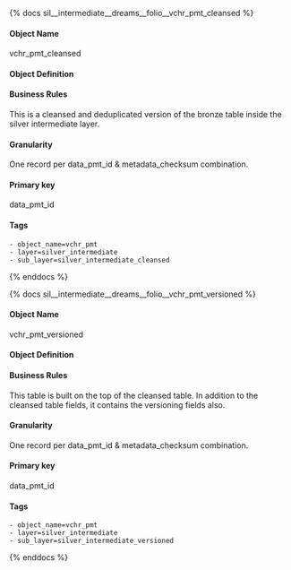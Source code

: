 {% docs sil__intermediate__dreams__folio__vchr_pmt_cleansed %}

#### Object Name
vchr_pmt_cleansed

#### Object Definition


#### Business Rules
This is a cleansed and deduplicated version of the bronze table inside the silver intermediate layer.

#### Granularity
One record per data_pmt_id & metadata_checksum combination.

#### Primary key
data_pmt_id

#### Tags
    - object_name=vchr_pmt
    - layer=silver_intermediate
    - sub_layer=silver_intermediate_cleansed

{% enddocs %}

{% docs sil__intermediate__dreams__folio__vchr_pmt_versioned %}

#### Object Name
vchr_pmt_versioned

#### Object Definition


#### Business Rules
This table is built on the top of the cleansed table. In addition to the cleansed table fields, it contains the versioning fields also.

#### Granularity
One record per data_pmt_id & metadata_checksum combination.

#### Primary key
data_pmt_id

#### Tags
    - object_name=vchr_pmt
    - layer=silver_intermediate
    - sub_layer=silver_intermediate_versioned

{% enddocs %}